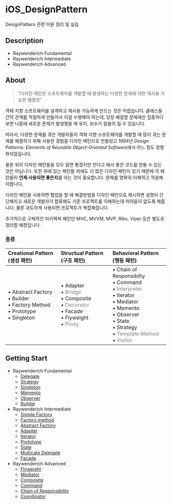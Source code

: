 # iOS_DesignPattern
DesignPattern 관련 이론 정리 및 실습

## Description
+ Raywenderich Fundamental
+ Raywenderich Intermediate
+ Raywenderich Advanced

## About
> "디자인 패턴은 소프트웨어를 개발할 때 발생하는 다양한 문제에 대한 재사용 가능한 템플릿"

객체 지향 소프트웨어를 설계하고 재사용 가능하게 만드는 것은 어렵습니다. 클래스들 간의 관계를 적절하게 만들어서 이걸 수행해야 하는데, 당장 해결할 문제에만 집중하다 보면 나중에 새로운 문제가 발생했을 때 유지, 보수가 힘들어 질 수 있습니다.

따라서, 다양한 문제를 겪은 개발자들이 객체 지향 소프트웨어를 개발할 때 많이 겪는 문제를 해결하기 위해 사용한 경험을 디자인 패턴으로 만들었고 1994년 *Design Patterns: Elements of Reusable Object-Oriented Software*에서 어느 정도 정형화되었습니다.

물론 위의 디자인 패턴들을 모두 알면 좋겠지만 안다고 해서 좋은 코드를 만들 수 있는 것은 아닙니다. 또한 위에 있는 패턴들 외에도 더 많은 디자인 패턴이 있기 때문에 각 패턴들이 **언제 사용되면 좋은지**를 아는 것이 중요합니다. 문제를 명확히 이해하고 적용해야합니다.

디자인 패턴을 사용하면 협업을 할 때 해결방법을 디자인 패턴으로 제시하면 설명이 간단해지고 새로운 개발자가 합류해도 기존 프로젝트를 이해하는데 어려움이 없도록 해줍니다. 물론 과도하게 사용되면 프로젝트가 복잡해집니다.

추가적으로 구체적인 아키텍쳐 패턴인 MVC, MVVM, MVP, Ribs, Viper 등은 별도로 정리할 예정입니다.

### 종류
|Creational Pattern (생성 패턴)|Structual Pattern (구조 패턴)|Behavioral Pattern (행동 패턴)|
|:---|:---|:---|
|• Abstract Factory<br>• Builder<br>• Factory Method<br>• Prototype<br>• Singleton|• Adapter<br>• <span style="color:gray">Bridge</span><br>• Composite<br>• <span style="color:gray">Decorator</span><br>• Facade<br>• Flyweight<br>• <span style="color:gray">Proxy</span>|• Chain of Responsibilty<br>• Command<br>• <span style="color:gray">Interpreter</span><br>• Iterator<br>• Mediator<br>• Memento<br>• Observer<br>• State<br>• Strategy<br>• <span style="color:gray">Template Method</span><br>• <span style="color:gray">Visitor</span>|

## Getting Start
+ Raywenderich Fundamental
  + [Delegate](https://github.com/simoniful/iOS_DesignPattern/issues/1)
  + [Strategy](https://github.com/simoniful/iOS_DesignPattern/issues/2)
  + [Singleton](https://github.com/simoniful/iOS_DesignPattern/issues/3)
  + [Memento](https://github.com/simoniful/iOS_DesignPattern/issues/4)
  + [Observer](https://github.com/simoniful/iOS_DesignPattern/issues/5)
  + [Builder](https://github.com/simoniful/iOS_DesignPattern/issues/6)
+ Raywenderich Intermediate
  + [Simple Factory](https://github.com/simoniful/iOS_DesignPattern/issues/7)
  + [Factory method](https://github.com/simoniful/iOS_DesignPattern/issues/8)
  + [Abstract Factory](https://github.com/simoniful/iOS_DesignPattern/issues/9)
  + [Adapter](https://github.com/simoniful/iOS_DesignPattern/issues/10)
  + [Iterator](https://github.com/simoniful/iOS_DesignPattern/issues/11)
  + [Prototype](https://github.com/simoniful/iOS_DesignPattern/issues/12)
  + [State](https://github.com/simoniful/iOS_DesignPattern/issues/13)
  + [Multicate Delegate](https://github.com/simoniful/iOS_DesignPattern/issues/14)
  + [Facade](https://github.com/simoniful/iOS_DesignPattern/issues/15)
+ Raywenderich Advanced
  + [Flyweight](https://github.com/simoniful/iOS_DesignPattern/issues/16)
  + [Mediator](https://github.com/simoniful/iOS_DesignPattern/issues/17)
  + [Composite](https://github.com/simoniful/iOS_DesignPattern/issues/18)
  + [Command](https://github.com/simoniful/iOS_DesignPattern/issues/19)
  + [Chain of Responsibility](https://github.com/simoniful/iOS_DesignPattern/issues/20)
  + [Coordinator](https://github.com/simoniful/iOS_DesignPattern/issues/21)
